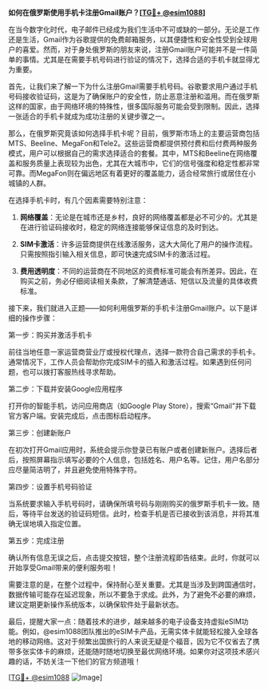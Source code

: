 **如何在俄罗斯使用手机卡注册Gmail账户？[[TG💪+ @esim1088](https://t.me/s/esim1088)]**

在当今数字化时代，电子邮件已经成为我们生活中不可或缺的一部分。无论是工作还是生活，Gmail作为谷歌提供的免费邮箱服务，以其便捷性和安全性受到全球用户的喜爱。然而，对于身处俄罗斯的朋友来说，注册Gmail账户可能并不是一件简单的事情。尤其是在需要手机号码进行验证的情况下，选择合适的手机卡就显得尤为重要。

首先，让我们来了解一下为什么注册Gmail需要手机号码。谷歌要求用户通过手机号码接收验证码，这是为了确保账户的安全性，防止恶意注册和滥用。而在俄罗斯这样的国家，由于网络环境的特殊性，很多国际服务可能会受到限制。因此，选择一张适合的手机卡就成为成功注册的关键步骤之一。

那么，在俄罗斯究竟该如何选择手机卡呢？目前，俄罗斯市场上的主要运营商包括MTS、Beeline、MegaFon和Tele2。这些运营商都提供预付费和后付费两种服务模式，用户可以根据自己的需求选择适合的套餐。其中，MTS和Beeline在网络覆盖和服务质量上表现较为出色，尤其在大城市中，它们的信号强度和稳定性都非常可靠。而MegaFon则在偏远地区有着更好的覆盖能力，适合经常旅行或居住在小城镇的人群。

在选择手机卡时，有几个因素需要特别注意：

1. **网络覆盖**：无论是在城市还是乡村，良好的网络覆盖都是必不可少的。尤其是在进行验证码接收时，稳定的网络连接能够保证信息的及时到达。
   
2. **SIM卡激活**：许多运营商提供在线激活服务，这大大简化了用户的操作流程。只需按照指引输入相关信息，即可快速完成SIM卡的激活过程。

3. **费用透明度**：不同的运营商在不同地区的资费标准可能会有所差异。因此，在购买之前，务必仔细阅读相关条款，了解清楚通话、短信以及流量的具体收费标准。

接下来，我们就进入正题——如何利用俄罗斯的手机卡注册Gmail账户。以下是详细的操作步骤：

第一步：购买并激活手机卡

前往当地任意一家运营商营业厅或授权代理点，选择一款符合自己需求的手机卡。通常情况下，工作人员会帮助你完成SIM卡的插入和激活过程。如果遇到任何问题，也可以拨打客服热线寻求帮助。

第二步：下载并安装Google应用程序

打开你的智能手机，访问应用商店（如Google Play Store），搜索“Gmail”并下载官方客户端。安装完成后，点击图标启动程序。

第三步：创建新账户

在初次打开Gmail应用时，系统会提示你登录已有账户或者创建新账户。选择后者后，按照屏幕指示填写必要的个人信息，包括姓名、用户名等。记住，用户名部分应尽量简洁明了，并且避免使用特殊字符。

第四步：设置手机号码验证

当系统要求输入手机号码时，请确保所填号码与刚刚购买的俄罗斯手机卡一致。随后，等待平台发送的验证码短信。此时，检查手机是否已接收到该消息，并将其准确无误地填入指定位置。

第五步：完成注册

确认所有信息无误之后，点击提交按钮，整个注册流程即告结束。此时，你就可以开始享受Gmail带来的便利服务啦！

需要注意的是，在整个过程中，保持耐心至关重要。尤其是当涉及到跨国通信时，数据传输可能存在延迟现象，所以不要急于求成。此外，为了避免不必要的麻烦，建议定期更新操作系统版本，以确保软件处于最新状态。

最后，提醒大家一点：随着技术的进步，越来越多的电子设备支持虚拟eSIM功能。例如，@esim1088团队推出的eSIM卡产品，无需实体卡就能轻松接入全球各地的移动网络。这对于频繁出国旅行的人来说无疑是个福音，因为它不仅省去了携带多张实体卡的麻烦，还能随时随地切换至最优网络环境。如果你对这项技术感兴趣的话，不妨关注一下他们的官方频道哦！

[[TG💪+ @esim1088](https://t.me/s/esim1088) ![Image](https://i.postimg.cc/4NQfJmqS/Snipaste-2025-05-13-00-14-12.png)]